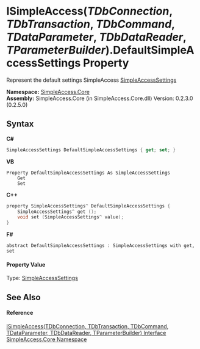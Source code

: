 # ISimpleAccess(*TDbConnection*, *TDbTransaction*, *TDbCommand*, *TDataParameter*, *TDbDataReader*, *TParameterBuilder*).DefaultSimpleAccessSettings Property 
 

Represent the default settings SimpleAccess <a href="T_SimpleAccess_Core_SimpleAccessSettings">SimpleAccessSettings</a>

**Namespace:**&nbsp;<a href="N_SimpleAccess_Core">SimpleAccess.Core</a><br />**Assembly:**&nbsp;SimpleAccess.Core (in SimpleAccess.Core.dll) Version: 0.2.3.0 (0.2.5.0)

## Syntax

**C#**<br />
``` C#
SimpleAccessSettings DefaultSimpleAccessSettings { get; set; }
```

**VB**<br />
``` VB
Property DefaultSimpleAccessSettings As SimpleAccessSettings
	Get
	Set
```

**C++**<br />
``` C++
property SimpleAccessSettings^ DefaultSimpleAccessSettings {
	SimpleAccessSettings^ get ();
	void set (SimpleAccessSettings^ value);
}
```

**F#**<br />
``` F#
abstract DefaultSimpleAccessSettings : SimpleAccessSettings with get, set

```


#### Property Value
Type: <a href="T_SimpleAccess_Core_SimpleAccessSettings">SimpleAccessSettings</a>

## See Also


#### Reference
<a href="T_SimpleAccess_Core_ISimpleAccess_6">ISimpleAccess(TDbConnection, TDbTransaction, TDbCommand, TDataParameter, TDbDataReader, TParameterBuilder) Interface</a><br /><a href="N_SimpleAccess_Core">SimpleAccess.Core Namespace</a><br />